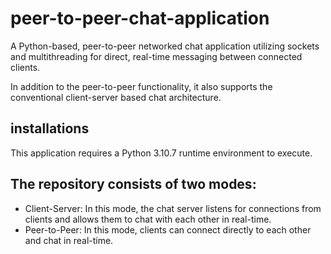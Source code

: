 # peer-to-peer-chat-application
A Python-based, peer-to-peer networked chat application utilizing sockets and multithreading for direct, real-time messaging between connected clients.

In addition to the peer-to-peer functionality, it also supports the conventional client-server based chat architecture.
## installations
This application requires a Python 3.10.7 runtime environment to execute.


## The repository consists of two modes:

- Client-Server: In this mode, the chat server listens for connections from clients and allows them to chat with each other in real-time.
- Peer-to-Peer: In this mode, clients can connect directly to each other and chat in real-time.
